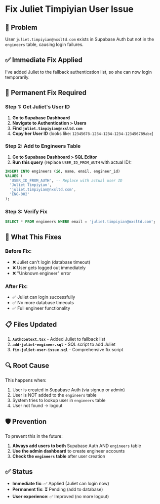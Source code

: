 # Fix Juliet Timpiyian User Issue

## 🚨 Problem
User `juliet.timpiyian@nxsltd.com` exists in Supabase Auth but not in the `engineers` table, causing login failures.

## ✅ Immediate Fix Applied
I've added Juliet to the fallback authentication list, so she can now login temporarily.

## 🔧 Permanent Fix Required

### Step 1: Get Juliet's User ID
1. **Go to Supabase Dashboard**
2. **Navigate to Authentication > Users**
3. **Find `juliet.timpiyian@nxsltd.com`**
4. **Copy her User ID** (looks like: `12345678-1234-1234-1234-123456789abc`)

### Step 2: Add to Engineers Table
1. **Go to Supabase Dashboard > SQL Editor**
2. **Run this query** (replace `USER_ID_FROM_AUTH` with actual ID):

```sql
INSERT INTO engineers (id, name, email, engineer_id)
VALUES (
  'USER_ID_FROM_AUTH', -- Replace with actual user ID
  'Juliet Timpiyian',
  'juliet.timpiyian@nxsltd.com',
  'ENG-002'
);
```

### Step 3: Verify Fix
```sql
SELECT * FROM engineers WHERE email = 'juliet.timpiyian@nxsltd.com';
```

## 🎯 What This Fixes

### Before Fix:
- ❌ Juliet can't login (database timeout)
- ❌ User gets logged out immediately
- ❌ "Unknown engineer" error

### After Fix:
- ✅ Juliet can login successfully
- ✅ No more database timeouts
- ✅ Full engineer functionality

## 📋 Files Updated

1. **`AuthContext.tsx`** - Added Juliet to fallback list
2. **`add-juliet-engineer.sql`** - SQL script to add Juliet
3. **`fix-juliet-user-issue.sql`** - Comprehensive fix script

## 🔍 Root Cause
This happens when:
1. User is created in Supabase Auth (via signup or admin)
2. User is NOT added to the `engineers` table
3. System tries to lookup user in `engineers` table
4. User not found → logout

## 🛡️ Prevention
To prevent this in the future:
1. **Always add users to both** Supabase Auth AND `engineers` table
2. **Use the admin dashboard** to create engineer accounts
3. **Check the `engineers` table** after user creation

## ✅ Status
- **Immediate fix**: ✅ Applied (Juliet can login now)
- **Permanent fix**: ⏳ Pending (add to database)
- **User experience**: ✅ Improved (no more logout)
